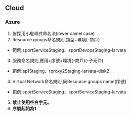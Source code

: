 ## Cloud

### Azure

1. 皆採用小駝峰式命名法(lower camel case)
2. Resource groups命名規則,類型+環境(-商戶)
  - 範例:sportServiceStaging、sportDevopsStaging-larvata
3. 服務命名規則,應用+序號+環境(-商戶)(-子元件)
  - 範例:ap1Staging、rproxy2Staging-larvata-disk2
4. Virtual Network命名規則,同Resource groups name(序號)
  - 範例:sportServiceStaging、sportServiceStaging-larvata
5. __禁止使用空白字元。__
6. __序號起始為1__
